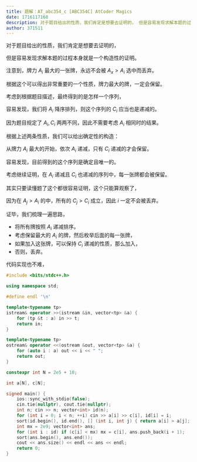 ```yaml
---
title: 题解：AT_abc354_c [ABC354C] AtCoder Magics
date: 1716117168
description: 对于题目给出的性质，我们肯定是想要去证明的， 但是容易发现求解本题的过程本身就是一个构造性的证明。 注意到，牌力 Ai 最大的一张牌，永远不会被 AxAi 选中而丢弃。 根据这个可以得出非常重要的一个性质，牌力最大的牌，一定会保留。
author: 371511
---
```


对于题目给出的性质，我们肯定是想要去证明的，

但是容易发现求解本题的过程本身就是一个构造性的证明。

注意到，牌力 $A_i$ 最大的一张牌，永远不会被 $A_x>A_i$ 选中而丢弃。

根据这个可以得出非常重要的一个性质，牌力最大的牌，一定会保留。

考虑到根据题目描述，最终得到的是怎样一个序列，

容易发现，我们将 $A_i$ 降序排列，则这个序列的 $C_i$ 应当也是递减的。

因为题目规定了 $A_i,C_i$ 两两不同，因此不需要考虑 $A_i$ 相同时的结果。

根据上述两条性质，我们可以给出确定性的构造：

从牌力 $A_i$ 最大的开始，依次 $A_i$ 递减，只有 $C_i$ 递减的才会保留。

容易发现，目前得到的这个序列是确定且唯一的。

考虑继续证明，在 $A_i$ 递减且 $C_i$ 也递减的序列中，每一张牌都会被保留。

其实只要读懂题了这个都很容易证明，这个只能算观察了，

因为在 $A_j>A_i$ 的中，所有的 $C_j>C_i$ 成立，因此 $i$ 一定不会被丢弃。

证毕，我们梳理一遍思路，

+ 将所有牌按照 $A_i$ 递减排序。
+ 考虑保留最大的 $A_i$ 的牌，然后枚举后面的每一张牌，
+ 如果加入这张牌，可以保持 $C_i$ 递减的性质，那么加入，
+ 否则，丢弃。

代码实现也不难，

```cpp
#include <bits/stdc++.h>

using namespace std;

#define endl '\n'

template<typename tp>
istream& operator >>(istream &in, vector<tp> &a) {
    for (tp &t : a) in >> t;
    return in;
}

template<typename tp>
ostream& operator <<(ostream &out, vector<tp> &a) {
    for (auto i : a) out << i << " ";
    return out;
}

constexpr int N = 2e5 + 10;

int a[N], c[N];

signed main() {
    ios::sync_with_stdio(false);
    cin.tie(nullptr), cout.tie(nullptr);
    int n; cin >> n; vector<int> id(n);
    for (int i = 0; i < n; ++i) cin >> a[i] >> c[i], id[i] = i;
    sort(id.begin(), id.end(), [] (int i, int j) { return a[i] > a[j]; });
    int mx = 2e9; vector<int> ans;
    for (int i : id) if (c[i] < mx) mx = c[i], ans.push_back(i + 1);
    sort(ans.begin(), ans.end());
    cout << ans.size() << endl << ans << endl;
    return 0;
}
```
